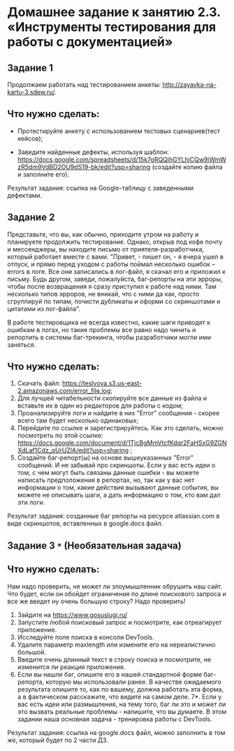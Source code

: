 # Домашнее задание к занятию 2.3. «Инструменты тестирования для работы с документацией»

## Задание 1
Продолжаем работать над тестированием анкеты: http://zayavka-na-kartu-3.sdew.ru/. 

## Что нужно сделать:
* Протестируйте анкету с использованием тестовых сценариев(тест кейсов);

* Заведите найденные дефекты, используя шаблон: https://docs.google.com/spreadsheets/d/15k7gRQQihGYLhiCQw9iWmWzR5dm9VdBD2OU9dS19-bk/edit?usp=sharing
(создайте копию файла и заполните его).

Результат задания: ссылка на Google-таблицу с заведенными дефектами. 


## Задание 2

Представьте, что вы, как обычно, приходите утром на работу и планируете продолжить тестирование. Однако, открыв под кофе почту и мессенджеры, вы находите письмо от приятеля-разработчика, который работает вместе с вами. "Привет, - пишет он, - я вчера ушел в отпуск, и прямо перед уходом с работы поймал несколько ошибок – errors в логе. Все они записались в лог-файл, я скачал его и приложил к письму. Будь другом, заведи, пожалуйста, баг-репорты на эти эрроры, чтобы после возвращения я сразу приступил к работе над ними. Там несколько типов эрроров, не вникай, что с ними да как, просто сгруппируй по типам, почисти дубликаты и оформи со скриншотами и цитатами из лог-файла".

В работе тестировщика не всегда известно, какие шаги приводят к ошибкам в логах, но такие проблемы все равно надо чинить и репортить в системы баг-трекинга, чтобы разработчики могли ими заняться.

## Что нужно сделать:
1. Скачать файл: https://teslvova.s3.us-east-2.amazonaws.com/error_file.log;
2. Для лучшей читабельности скопируйте все данные из файла и вставьте их в один из редакторов для работы с кодом;
3. Проанализируйте логи и найдите в них "Error" сообщения - скорее всего там будет несколько одинаковых;
4. Перейдите по ссылке и зарегистрируйтесь. Как это сделать, можно посмотреть по этой ссылке: https://docs.google.com/document/d/1TjcBgMmVtcfKdqr2FaHSxG9ZGNXdLaf1Cdz_qUrUZlA/edit?usp=sharing ;
5. Создайте баг-репорт(ы) на основе вышеуказанных "Error" сообщений. И не забывай про скриншоты. Если у вас есть идеи о том, с чем могут быть связаны данные ошибки - вы можете написать предположения в репортах, но, так как у вас нет информации о том, какие действия вызывают данные события, вы можете не описывать шаги, а дать информацию о том, кто вам дал эти логи.

Результат задания: созданные баг репорты на ресурсе atlassian.com в виде скриншотов, вставленных в google.docs файл.


## Задание 3 `*` (Необязательная задача)

## Что нужно сделать:
Нам надо проверить, не может ли злоумышленник обрушить наш сайт. Что будет, если он обойдет ограничения по длине поискового запроса и все же введет ну очень большую строку? Надо проверить!
1. Зайдите на https://www.gosuslugi.ru/
2. Запустите любой поисковый запрос и посмотрите, как отреагирует приложение.
3. Исследуйте поле поиска в консоли DevTools.
4. Удалите параметр maxlength или измените его на нереалистично большой.
5. Введите очень длинный текст в строку поиска и посмотрите, не изменится ли реакция приложения.
6. Если вы нашли баг, опишите его в нашей стандартной форме баг-репорта, которую мы использовали ранее. В качестве ожидаемого результата опишите то, как по вашему, должна работать эта форма, а в фактическом расскажите, что видите на самом деле. 
7*. Если у вас есть идеи или размышления, на тему того, баг ли это и может ли это вызвать реальные проблемы - напишите, что вы думаете. 
В этом задании наша основная задача - тренировка работы с DevTools.

Результат задания: ссылка на google.docs файл, можно заполнить в том же, который будет по 2 части ДЗ.
